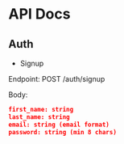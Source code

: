 # API Docs
## Auth
* Signup

Endpoint: POST /auth/signup

Body: 
```json
first_name: string
last_name: string
email: string (email format)
password: string (min 8 chars)
```
